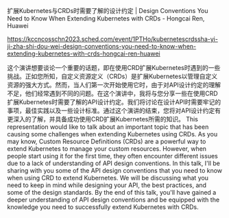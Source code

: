 扩展Kubernetes与CRDs时需要了解的设计约定 | Design Conventions You Need to Know When Extending Kubernetes with CRDs - Hongcai Ren, Huawei

https://kccncosschn2023.sched.com/event/1PTHo/kubernetescrdssha-yi-ji-zha-shi-dou-wei-design-conventions-you-need-to-know-when-extending-kubernetes-with-crds-hongcai-ren-huawei

这个演讲想要谈论一个重要的话题，即在使用CRD扩展Kubernetes时遇到的一些挑战。正如您所知，自定义资源定义（CRDs）是扩展Kubernetes以管理自定义资源的强大方式。然而，当人们第一次开始使用它时，由于对API设计约定的理解不足，他们经常遇到不同的问题。在这个演讲中，我将与您分享一些在使用CRD扩展Kubernetes时需要了解的API设计约定。我们将讨论在设计API时需要牢记的事项，最佳实践以及一些设计标准。通过这个演讲的结束，您将对API设计约定有更深入的了解，并具备成功使用CRD扩展Kubernetes所需的知识。 
This representation would like to talk about an important topic that has been causing some challenges when extending Kubernetes using CRDs. As you may know, Custom Resource Definitions (CRDs) are a powerful way to extend Kubernetes to manage your custom resources. However, when people start using it for the first time, they often encounter different issues due to a lack of understanding of API design conventions. In this talk, I'll be sharing with you some of the API design conventions that you need to know when using CRD to extend Kubernetes. We will be discussing what you need to keep in mind while designing your API, the best practices, and some of the design standards. By the end of this talk, you'll have gained a deeper understanding of API design conventions and be equipped with the knowledge you need to successfully extend Kubernetes with CRDs.